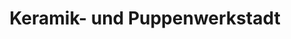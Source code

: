 ---
title: "Keramik- und Puppenwerkstadt"
url: /uffenheim/keramik-und-puppenwerkstadt/
shop: Kunst
---
